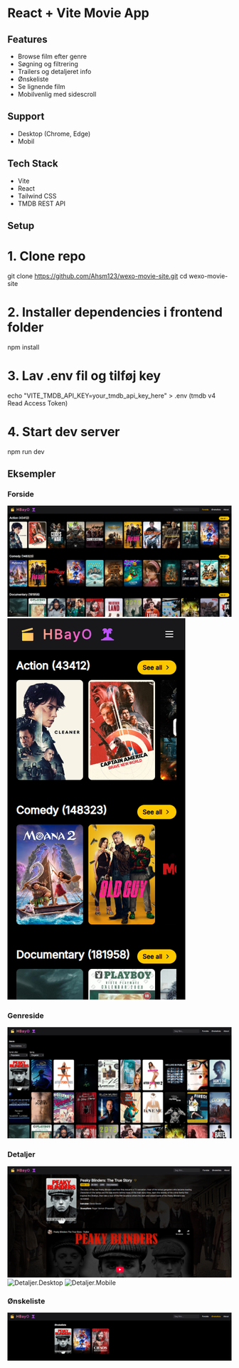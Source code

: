 # React + Vite Movie App

## Features

- Browse film efter genre
- Søgning og filtrering
- Trailers og detaljeret info
- Ønskeliste
- Se lignende film
- Mobilvenlig med sidescroll

## Support

- Desktop (Chrome, Edge)
- Mobil

## Tech Stack

- Vite
- React
- Tailwind CSS
- TMDB REST API

## Setup

# 1. Clone repo

git clone https://github.com/Ahsm123/wexo-movie-site.git
cd wexo-movie-site

# 2. Installer dependencies i frontend folder

npm install

# 3. Lav .env fil og tilføj key

echo "VITE_TMDB_API_KEY=your_tmdb_api_key_here" > .env
(tmdb v4 Read Access Token)

# 4. Start dev server

npm run dev

## Eksempler

### Forside

![Forside.Desktop](./frontend/screenshots/homepage-desktop.png)
![Forside.Mobile](./frontend/screenshots/homepage-mobile.png)


### Genreside

![Genreside.Desktop](./frontend/screenshots/movielistpage-desktop.png)

### Detaljer

![Detaljer.Desktop](./frontend/screenshots/moviedetailpage-desktop.png)
![Detaljer.Desktop](./frontend/screenshots/moviedetailpage-desktop-addtowishlist.png)
![Detaljer.Mobile](./frontend/screenshots/moviedetailpage-mobile.png)

### Ønskeliste

![Wishlist](./frontend/screenshots/wishlistpage-desktop.png)

